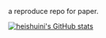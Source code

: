 a reproduce repo for paper. 


[![heishuini's GitHub stats](https://github-readme-stats.vercel.app/api?username=heishuini&theme=moltack&show_icons=true)](https://github.com/anuraghazra/github-readme-stats)
